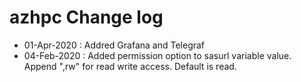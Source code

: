 # azhpc Change log

* 01-Apr-2020 : Addred Grafana and Telegraf 
* 04-Feb-2020 : Added permission option to sasurl variable value. Append ",rw" for read write access. Default is read.
